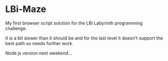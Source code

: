 LBi-Maze
========

My first browser script solution for the LBi Labyrinth programming challenge. 

It is a bit slower than it should be and for the last level it doesn't support the best path so needs further work.

Node.js version next weekend...
